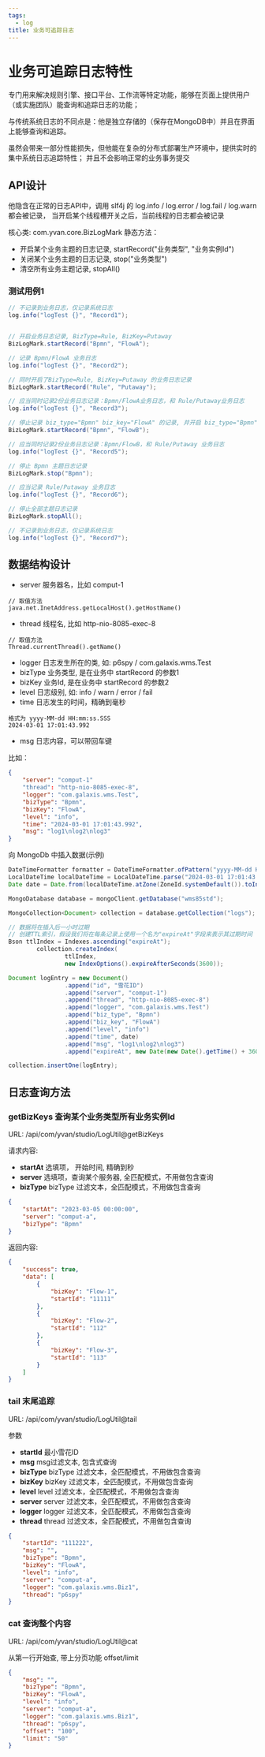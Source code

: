 ```yaml
---
tags:
  - log
title: 业务可追踪日志
---
```


# 业务可追踪日志特性
专门用来解决规则引擎、接口平台、工作流等特定功能，能够在页面上提供用户（或实施团队）能查询和追踪日志的功能；

与传统系统日志的不同点是：他是独立存储的（保存在MongoDB中）并且在界面上能够查询和追踪。

虽然会带来一部分性能损失，但他能在复杂的分布式部署生产环境中，提供实时的集中系统日志追踪特性；
并且不会影响正常的业务事务提交

## API设计
他隐含在正常的日志API中，调用 slf4j 的 log.info / log.error / log.fail / log.warn 都会被记录，
当开启某个线程槽开关之后，当前线程的日志都会被记录

核心类: com.yvan.core.BizLogMark
静态方法：
- 开启某个业务主题的日志记录, startRecord("业务类型", "业务实例Id")
- 关闭某个业务主题的日志记录, stop("业务类型")
- 清空所有业务主题记录, stopAll()

### 测试用例1
```java
// 不记录到业务日志，仅记录系统日志
log.info("logTest {}", "Record1");


// 开启业务日志记录, BizType=Rule, BizKey=Putaway
BizLogMark.startRecord("Bpmn", "FlowA");

// 记录 Bpmn/FlowA 业务日志
log.info("logTest {}", "Record2");

// 同时开启了BizType=Rule, BizKey=Putaway 的业务日志记录
BizLogMark.startRecord("Rule", "Putaway");

// 应当同时记录2份业务日志记录：Bpmn/FlowA业务日志，和 Rule/Putaway业务日志
log.info("logTest {}", "Record3");

// 停止记录 biz_type="Bpmn" biz_key="FlowA" 的记录, 并开启 biz_type="Bpmn" biz_key="FlowB" 的记录
BizLogMark.startRecord("Bpmn", "FlowB");

// 应当同时记录2份业务日志记录：Bpmn/FlowB，和 Rule/Putaway 业务日志
log.info("logTest {}", "Record5");

// 停止 Bpmn 主题日志记录
BizLogMark.stop("Bpmn");

// 应当记录 Rule/Putaway 业务日志
log.info("logTest {}", "Record6");

// 停止全部主题日志记录
BizLogMark.stopAll();

// 不记录到业务日志，仅记录系统日志
log.info("logTest {}", "Record7");
```

## 数据结构设计
- server 服务器名，比如 comput-1 
```
// 取值方法
java.net.InetAddress.getLocalHost().getHostName()
```

- thread 线程名, 比如 http-nio-8085-exec-8
```
// 取值方法
Thread.currentThread().getName()
```

- logger 日志发生所在的类, 如: p6spy / com.galaxis.wms.Test
- bizType 业务类型, 是在业务中 startRecord 的参数1
- bizKey 业务Id, 是在业务中 startRecord 的参数2
- level 日志级别, 如: info / warn / error / fail
- time 日志发生的时间，精确到毫秒
```
格式为 yyyy-MM-dd HH:mm:ss.SSS
2024-03-01 17:01:43.992
```
- msg 日志内容，可以带回车键

比如：
```JSON
{
    "server": "comput-1"
    "thread": "http-nio-8085-exec-8",
    "logger": "com.galaxis.wms.Test",
    "bizType": "Bpmn",
    "bizKey": "FlowA",
    "level": "info",
    "time": "2024-03-01 17:01:43.992",
    "msg": "log1\nlog2\nlog3"
}
```

向 MongoDb 中插入数据(示例)
```java
DateTimeFormatter formatter = DateTimeFormatter.ofPattern("yyyy-MM-dd HH:mm:ss.SSS")
LocalDateTime localDateTime = LocalDateTime.parse("2024-03-01 17:01:43.992", formatter);
Date date = Date.from(localDateTime.atZone(ZoneId.systemDefault()).toInstant())

MongoDatabase database = mongoClient.getDatabase("wms85std");

MongoCollection<Document> collection = database.getCollection("logs");

// 数据将在插入后一小时过期
// 创建TTL索引，假设我们将在每条记录上使用一个名为"expireAt"字段来表示其过期时间
Bson ttlIndex = Indexes.ascending("expireAt");
        collection.createIndex(
                ttlIndex,
                new IndexOptions().expireAfterSeconds(3600));

Document logEntry = new Document()
                .append("id", "雪花ID")
                .append("server", "comput-1")
                .append("thread", "http-nio-8085-exec-8")
                .append("logger", "com.galaxis.wms.Test")
                .append("biz_type", "Bpmn")
                .append("biz_key", "FlowA")
                .append("level", "info")
                .append("time", date)
                .append("msg", "log1\nlog2\nlog3")
                .append("expireAt", new Date(new Date().getTime() + 3600 * 1000)); // 设置一个小时后的过期时间

collection.insertOne(logEntry);
```

## 日志查询方法
### getBizKeys 查询某个业务类型所有业务实例Id
URL: /api/com/yvan/studio/LogUtil@getBizKeys

请求内容:
- **startAt** 选填项， 开始时间, 精确到秒
- **server** 选填项，查询某个服务器, 全匹配模式，不用做包含查询
- **bizType** bizType 过滤文本，全匹配模式，不用做包含查询
```JSON
{
    "startAt": "2023-03-05 00:00:00",
    "server": "comput-a",
    "bizType": "Bpmn"
}
```

返回内容:
```JSON
{
    "success": true,
    "data": [
        {
            "bizKey": "Flow-1",
            "startId": "11111"
        },
        {
            "bizKey": "Flow-2",
            "startId": "112"
        },
        {
            "bizKey": "Flow-3",
            "startId": "113"
        }
    ]
}
```


### tail 末尾追踪
URL: /api/com/yvan/studio/LogUtil@tail

参数
- **startId** 最小雪花ID
- **msg** msg过滤文本, 包含式查询
- **bizType** bizType 过滤文本，全匹配模式，不用做包含查询
- **bizKey** bizKey 过滤文本，全匹配模式，不用做包含查询
- **level** level 过滤文本，全匹配模式，不用做包含查询
- **server** server 过滤文本，全匹配模式，不用做包含查询
- **logger** logger 过滤文本，全匹配模式，不用做包含查询
- **thread** thread 过滤文本，全匹配模式，不用做包含查询

```JSON
{
    "startId": "111222",
    "msg": "",
    "bizType": "Bpmn",
    "bizKey": "FlowA",
    "level": "info",
    "server": "comput-a",
    "logger": "com.galaxis.wms.Biz1",
    "thread": "p6spy"
}
```

### cat 查询整个内容
URL: /api/com/yvan/studio/LogUtil@cat

从第一行开始查, 带上分页功能 offset/limit
```JSON
{
    "msg": "",
    "bizType": "Bpmn",
    "bizKey": "FlowA",
    "level": "info",
    "server": "comput-a",
    "logger": "com.galaxis.wms.Biz1",
    "thread": "p6spy",
    "offset": "100",
    "limit": "50"
}
```